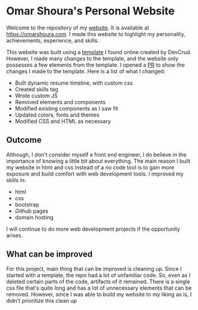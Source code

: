 # Omar Shoura's Personal Website

Welcome to the repository of my [website](https://omarshoura.com). It is available at https://omarshoura.com. I made this website to highlight my personality, achievements, experience, and skills. 

This website was built using a [template](https://dribbble.com/shots/5456980-Modern-Resume-CV) I found online created by DevCrud. However, I made many changes to the template, and the website only possesses a few elements from the template. I opened a [PR](https://github.com/oshoura/Personal-Website/pull/1) to show the changes I made to the template. Here is a list of what I changed:
- Built dynamic resume timeline, with custom css
- Created skills tag
- Wrote custom JS
- Removed elements and components
- Modified existing components as I saw fit
- Updated colors, fonts and themes
- Modified CSS and HTML as necessary

## Outcome

Although, I don't consider myself a front end engineer, I do believe in the importance of knowing a little bit about everything. The main reason I built my website in html and css instead of a no code tool is to gain more exposure and build comfort with web development tools. I improved my skills in:
- html
- css
- bootstrap
- Github pages
- domain hosting

I will continue to do more web development projects if the opportunity arises.

## What can be improved

For this project, main thing that can be improved is cleaning up. Since I started with a template, the repo had a lot of unfamiliar code. So, even as I deleted certain parts of the code, artifacts of it remained. There is a single css file that's quite long and has a lot of unnecessary elements that can be removed. However, since I was able to build my website to my liking as is, I didn't prioritize this clean up

